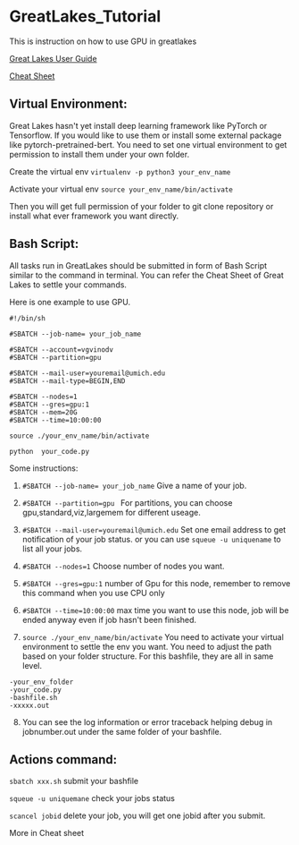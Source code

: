 # GreatLakes_Tutorial
This is instruction on how to use GPU in greatlakes


[Great Lakes User Guide](https://arc-ts.umich.edu/greatlakes/user-guide/)



[Cheat Sheet](https://docs.google.com/document/d/1wsr3yzkkojUMBCCneCz-l413xBzU-SZFAqcFrAAjttk/export?format=pdf)


## Virtual Environment:

Great Lakes hasn't yet install deep learning framework like PyTorch or Tensorflow. If you would like to use them or install some external package like pytorch-pretrained-bert. You need to set one virtual environment to get permission to install them under your own folder.

Create the virtual env
`virtualenv -p python3 your_env_name` 

Activate your virtual env
`source your_env_name/bin/activate`

Then you will get full permission of your folder to git clone repository or install what ever framework you want directly.

## Bash Script:

All tasks run in GreatLakes should be submitted in form of Bash Script similar to the command in terminal. You can refer the Cheat Sheet of Great Lakes to settle your commands.

Here is one example to use GPU. 

```
#!/bin/sh

#SBATCH --job-name= your_job_name

#SBATCH --account=vgvinodv
#SBATCH --partition=gpu 

#SBATCH --mail-user=youremail@umich.edu
#SBATCH --mail-type=BEGIN,END

#SBATCH --nodes=1
#SBATCH --gres=gpu:1
#SBATCH --mem=20G
#SBATCH --time=10:00:00

source ./your_env_name/bin/activate

python  your_code.py
```

Some instructions:
1. `#SBATCH --job-name= your_job_name` Give a name of your job.
2. `#SBATCH --partition=gpu ` For partitions, you can choose gpu,standard,viz,largemem for different useage.
3. `#SBATCH --mail-user=youremail@umich.edu` Set one email address to get notification of your job status.
  or you can use `squeue -u uniquename` to list all your jobs.
4. `#SBATCH --nodes=1`  Choose number of nodes you want.
5. `#SBATCH --gres=gpu:1` number of Gpu for this node, remember to remove this command when you use CPU only
6. `#SBATCH --time=10:00:00` max time you want to use this node, job will be ended anyway even if job hasn't been finished.

7. `source ./your_env_name/bin/activate` You need to activate your virtual environment to settle the env you want. You need to adjust the path based on your folder structure. 
For this bashfile, they are all in same level.
```
-your_env_folder
-your_code.py
-bashfile.sh
-xxxxx.out
```
8. You can see the log information or error traceback helping debug in jobnumber.out under the same folder of your bashfile.


## Actions command:

`sbatch xxx.sh` submit your bashfile

`squeue -u uniquemane` check your jobs status

`scancel jobid` delete your job, you will get one jobid after you submit.

More in Cheat sheet

